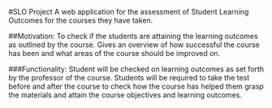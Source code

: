 #SLO Project
A web application for the assessment of Student Learning Outcomes for the courses they have taken.

##Motivation: 
To check if the students are attaining the learning outcomes as outlined by the course. Gives an overview of how successful the course has been and what areas of the course should be improved on.


###Functionality: Student will be checked on learning outcomes as set forth by the professor of the course. Students will be required to take the test before and after the course to check how the course has helped them grasp the materials and attain the course objectives and learning outcomes.